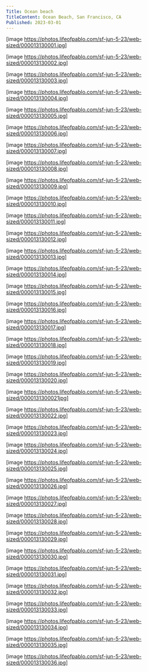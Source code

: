 ```yaml
---
Title: Ocean beach
TitleContent: Ocean Beach, San Francisco, CA
Published: 2023-03-01
---
```



[image https://photos.lifeofpablo.com/sf-jun-5-23/web-sized/000013130001.jpg]

[image https://photos.lifeofpablo.com/sf-jun-5-23/web-sized/000013130002.jpg]

[image https://photos.lifeofpablo.com/sf-jun-5-23/web-sized/000013130003.jpg]

[image https://photos.lifeofpablo.com/sf-jun-5-23/web-sized/000013130004.jpg]

[image https://photos.lifeofpablo.com/sf-jun-5-23/web-sized/000013130005.jpg]

[image https://photos.lifeofpablo.com/sf-jun-5-23/web-sized/000013130006.jpg]

[image https://photos.lifeofpablo.com/sf-jun-5-23/web-sized/000013130007.jpg]

[image https://photos.lifeofpablo.com/sf-jun-5-23/web-sized/000013130008.jpg]

[image https://photos.lifeofpablo.com/sf-jun-5-23/web-sized/000013130009.jpg]

[image https://photos.lifeofpablo.com/sf-jun-5-23/web-sized/000013130010.jpg]

[image https://photos.lifeofpablo.com/sf-jun-5-23/web-sized/000013130011.jpg]

[image https://photos.lifeofpablo.com/sf-jun-5-23/web-sized/000013130012.jpg]

[image https://photos.lifeofpablo.com/sf-jun-5-23/web-sized/000013130013.jpg]

[image https://photos.lifeofpablo.com/sf-jun-5-23/web-sized/000013130014.jpg]

[image https://photos.lifeofpablo.com/sf-jun-5-23/web-sized/000013130015.jpg]

[image https://photos.lifeofpablo.com/sf-jun-5-23/web-sized/000013130016.jpg]

[image https://photos.lifeofpablo.com/sf-jun-5-23/web-sized/000013130017.jpg]

[image https://photos.lifeofpablo.com/sf-jun-5-23/web-sized/000013130018.jpg]

[image https://photos.lifeofpablo.com/sf-jun-5-23/web-sized/000013130019.jpg]

[image https://photos.lifeofpablo.com/sf-jun-5-23/web-sized/000013130020.jpg]

[image https://photos.lifeofpablo.com/sf-jun-5-23/web-sized/0000131300021jpg]

[image https://photos.lifeofpablo.com/sf-jun-5-23/web-sized/000013130022.jpg]

[image https://photos.lifeofpablo.com/sf-jun-5-23/web-sized/000013130023.jpg]

[image https://photos.lifeofpablo.com/sf-jun-5-23/web-sized/000013130024.jpg]

[image https://photos.lifeofpablo.com/sf-jun-5-23/web-sized/000013130025.jpg]

[image https://photos.lifeofpablo.com/sf-jun-5-23/web-sized/000013130026.jpg]

[image https://photos.lifeofpablo.com/sf-jun-5-23/web-sized/000013130027.jpg]

[image https://photos.lifeofpablo.com/sf-jun-5-23/web-sized/000013130028.jpg]

[image https://photos.lifeofpablo.com/sf-jun-5-23/web-sized/000013130029.jpg]

[image https://photos.lifeofpablo.com/sf-jun-5-23/web-sized/000013130030.jpg]

[image https://photos.lifeofpablo.com/sf-jun-5-23/web-sized/000013130031.jpg]

[image https://photos.lifeofpablo.com/sf-jun-5-23/web-sized/000013130032.jpg]

[image https://photos.lifeofpablo.com/sf-jun-5-23/web-sized/000013130033.jpg]

[image https://photos.lifeofpablo.com/sf-jun-5-23/web-sized/000013130034.jpg]

[image https://photos.lifeofpablo.com/sf-jun-5-23/web-sized/000013130035.jpg]

[image https://photos.lifeofpablo.com/sf-jun-5-23/web-sized/000013130036.jpg]






